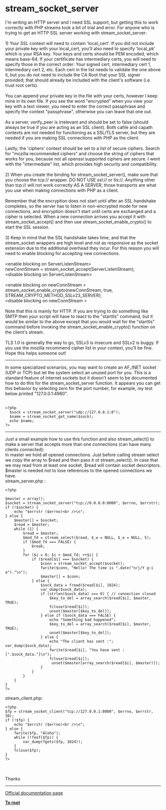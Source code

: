 # stream_socket_server



I&apos;m writing an HTTP server and I need SSL support, but getting this to work correctly with PHP streams took a bit of trial and error. For anyone who is trying to get an HTTP SSL server working with stream_socket_server:<br><br>1) Your SSL context will need to contain &apos;local_cert&apos;. If  you did not include your private key with your local_cert, you&apos;ll also need to specify &apos;local_pk&apos; which is your RSA key.  Your keys and certs should be PEM encoded, which means base-64. If your certificate has intermediary certs, you will need to specify those in the correct order: Your signed cert, intermediary cert 1, intermediary cert 2, etc. Each cert in the list needs to validate the one above it, but you do not need to include the CA Root that your SSL signer provided; that should already be included with the client&apos;s software (i.e. trust root certs).<br><br>You can append your private key in the file with your certs, however I keep mine in its own file. If you see the word "encrypted" when you view your key with a text viewer, you need to enter the correct passphrase and specify the context "passphrase", otherwise you can leave that one out.<br><br>As a server, verify_peer is irrelevant and should be set to false (should always be true if you are acting as an SSL client). Both cafile and capath contexts are not needed for functioning as a SSL/TLS server, but they are needed if you are making SSL connections with PHP as the client.<br><br>Lastly, the &apos;ciphers&apos; context should be set to a list of secure ciphers. Search for "mozilla recommended ciphers" and choose the string of ciphers that works for you, because not all openssl supported ciphers are secure. I went with the "intermediate" list, which provides high security and compatibility.<br><br>2) When you create the binding for stream_socket_server(), make sure that you choose the tcp:// wrapper. DO NOT USE ssl:// or tls://. Anything other than tcp:// will not work correctly AS A SERVER, those transports are what you use when making connections with PHP as a client. <br><br>Remember that the encryption does not start until after an SSL handshake completes, so the server has to listen in non-encrypted mode for new connections, and encryption doesn&apos;t start until certs are exchanged and a cipher is selected. When a new connection arrives you accept it with stream_socket_accept() and then use stream_socket_enable_crypto() to start the SSL session.<br><br>3) Keep in mind that the SSL handshake takes time, and that the stream_socket wrappers are high level and not as responsive as the socket extension due to the additional overhead they incur. For this reason you will need to enable blocking for accepting new connections.<br><br>&lt;enable blocking on ServerListenStream&gt;<br>newConnStream = stream_socket_accept(ServerListenStream);<br>&lt;disable blocking on ServerListenStream&gt;<br><br>&lt;enable blocking on newConnStream &gt;<br>stream_socket_enable_crypto(newConnStream, true, STREAM_CRYPTO_METHOD_SSLv23_SERVER);<br>&lt;disable blocking on newConnStream &gt;<br><br>Note that this is mainly for HTTP. If you are trying to do something like SMTP then your script will have to react to the "starttls" command, but it would be similar to the above except that you would wait for the "starttls" command before invoking the  stream_socket_enable_crypto() function on the client&apos;s stream.<br><br>TLS 1.0 is generally the way to go, SSLv3 is insecure and SSLv2 is buggy. If you use the mozilla recommend cipher list in your context, you&apos;ll be fine. Hope this helps someone out!  

---

In some specialized scenarios, you may want to create an AF_INET socket (UDP or TCP) but let the system select an unused port for you.  This is a standard feature of internet sockets but it doesn&apos;t seem to be documented how to do this for the stream_socket_server function.  It appears you can get this behavior by selecting zero for the port number, for example, my test below printed "127.0.0.1:4960".<br><br>

```
<?php
  $sock = stream_socket_server("udp://127.0.0.1:0"); 
  $name = stream_socket_get_name($sock);
  echo $name;
?>
```
  

---

Just a small example how to use this function and also stream_select() to make a server that accepts more than one connections (can have many clients connected):<br>In master we hold all opened connections. Just before calling stream select we copy the array to $read and then pass it ot stream_select(). In case that we may read from at least one socket, $read will contain socket descriptors. $master is needed not to lose references to the opened connections we have.<br>stream_server.php : <br>

```
<?php

$master = array();
$socket = stream_socket_server("tcp://0.0.0.0:8000", $errno, $errstr);
if (!$socket) {
    echo "$errstr ($errno)<br />\n";
} else {
    $master[] = $socket;
    $read = $master;
    while (1) {
        $read = $master;
        $mod_fd = stream_select($read, $_w = NULL, $_e = NULL, 5);
        if ($mod_fd === FALSE) {
            break;
        }
        for ($i = 0; $i < $mod_fd; ++$i) {
            if ($read[$i] === $socket) {
                $conn = stream_socket_accept($socket);
                fwrite($conn, "Hello! The time is ".date("n/j/Y g:i a")."\n");
                $master[] = $conn;
            } else {
                $sock_data = fread($read[$i], 1024);
                var_dump($sock_data);
                if (strlen($sock_data) === 0) { // connection closed
                    $key_to_del = array_search($read[$i], $master, TRUE);
                    fclose($read[$i]);
                    unset($master[$key_to_del]);
                } else if ($sock_data === FALSE) {
                    echo "Something bad happened";
                    $key_to_del = array_search($read[$i], $master, TRUE);
                    unset($master[$key_to_del]);
                } else {
                    echo "The client has sent :"; var_dump($sock_data);
                    fwrite($read[$i], "You have sent :[".$sock_data."]\n");
                    fclose($read[$i]);
                     unset($master[array_search($read[$i], $master)]);
                }
            }
        }
    }
}
?>
```

stream_client.php:


```
<?php
$fp = stream_socket_client("tcp://127.0.0.1:8000", $errno, $errstr, 30);
if (!$fp) {
    echo "$errstr ($errno)<br />\n";
} else {
    fwrite($fp, "Aloha");
    while (!feof($fp)) {
        var_dump(fgets($fp, 1024));
    }
    fclose($fp);
}
?>
```
<br><br>Thanks  

---

[Official documentation page](https://www.php.net/manual/en/function.stream-socket-server.php)

**[To root](/README.md)**